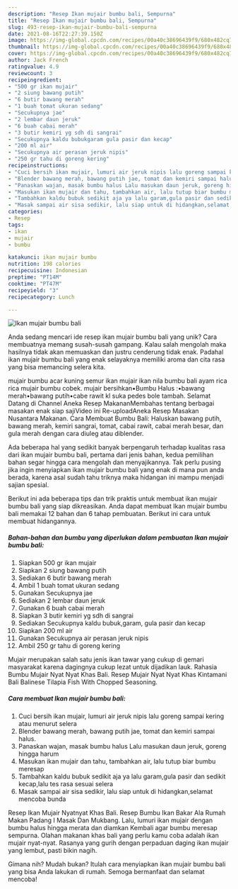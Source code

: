 ```yaml
---
description: "Resep Ikan mujair bumbu bali, Sempurna"
title: "Resep Ikan mujair bumbu bali, Sempurna"
slug: 493-resep-ikan-mujair-bumbu-bali-sempurna
date: 2021-08-16T22:27:39.150Z
image: https://img-global.cpcdn.com/recipes/00a40c38696439f9/680x482cq70/ikan-mujair-bumbu-bali-foto-resep-utama.jpg
thumbnail: https://img-global.cpcdn.com/recipes/00a40c38696439f9/680x482cq70/ikan-mujair-bumbu-bali-foto-resep-utama.jpg
cover: https://img-global.cpcdn.com/recipes/00a40c38696439f9/680x482cq70/ikan-mujair-bumbu-bali-foto-resep-utama.jpg
author: Jack French
ratingvalue: 4.9
reviewcount: 3
recipeingredient:
- "500 gr ikan mujair"
- "2 siung bawang putih"
- "6 butir bawang merah"
- "1 buah tomat ukuran sedang"
- "Secukupnya jae"
- "2 lembar daun jeruk"
- "6 buah cabai merah"
- "3 butir kemiri yg sdh di sangrai"
- "Secukupnya kaldu bubukgaram gula pasir dan kecap"
- "200 ml air"
- "Secukupnya air perasan jeruk nipis"
- "250 gr tahu di goreng kering"
recipeinstructions:
- "Cuci bersih ikan mujair, lumuri air jeruk nipis lalu goreng sampai kering atau menurut selera"
- "Blender bawang merah, bawang putih jae, tomat dan kemiri sampai halus."
- "Panaskan wajan, masak bumbu halus Lalu masukan daun jeruk, goreng hingga harum"
- "Masukan ikan mujair dan tahu, tambahkan air, lalu tutup biar bumbu meresap"
- "Tambahkan kaldu bubuk sedikit aja ya lalu garam,gula pasir dan sedikit kecap,lalu tes rasa sesuai selera"
- "Masak sampai air sisa sedikir, lalu siap untuk di hidangkan,selamat mencoba bunda"
categories:
- Resep
tags:
- ikan
- mujair
- bumbu

katakunci: ikan mujair bumbu 
nutrition: 198 calories
recipecuisine: Indonesian
preptime: "PT14M"
cooktime: "PT47M"
recipeyield: "3"
recipecategory: Lunch

---
```



![Ikan mujair bumbu bali](https://img-global.cpcdn.com/recipes/00a40c38696439f9/680x482cq70/ikan-mujair-bumbu-bali-foto-resep-utama.jpg)

Anda sedang mencari ide resep ikan mujair bumbu bali yang unik? Cara membuatnya memang susah-susah gampang. Kalau salah mengolah maka hasilnya tidak akan memuaskan dan justru cenderung tidak enak. Padahal ikan mujair bumbu bali yang enak selayaknya memiliki aroma dan cita rasa yang bisa memancing selera kita.

mujair bumbu acar kuning semur ikan mujair ikan nila bumbu bali ayam rica rica mujair bumbu cobek. mujair bersihkan•Bumbu Halus :•bawang merah•bawang putih•cabe rawit kl suka pedes bole tambah. Selamat Datang di Channel Aneka Resep MakananMembahas tentang berbagai masakan enak siap sajiVideo ini Re-uploadAneka Resep Masakan Nusantara Makanan. Cara Membuat Bumbu Bali: Haluskan bawang putih, bawang merah, kemiri sangrai, tomat, cabai rawit, cabai merah besar, dan gula merah dengan cara diuleg atau diblender.

Ada beberapa hal yang sedikit banyak berpengaruh terhadap kualitas rasa dari ikan mujair bumbu bali, pertama dari jenis bahan, kedua pemilihan bahan segar hingga cara mengolah dan menyajikannya. Tak perlu pusing jika ingin menyiapkan ikan mujair bumbu bali yang enak di mana pun anda berada, karena asal sudah tahu triknya maka hidangan ini mampu menjadi sajian spesial.


Berikut ini ada beberapa tips dan trik praktis untuk membuat ikan mujair bumbu bali yang siap dikreasikan. Anda dapat membuat Ikan mujair bumbu bali memakai 12 bahan dan 6 tahap pembuatan. Berikut ini cara untuk membuat hidangannya.

<!--inarticleads1-->

##### Bahan-bahan dan bumbu yang diperlukan dalam pembuatan Ikan mujair bumbu bali:

1. Siapkan 500 gr ikan mujair
1. Siapkan 2 siung bawang putih
1. Sediakan 6 butir bawang merah
1. Ambil 1 buah tomat ukuran sedang
1. Gunakan Secukupnya jae
1. Sediakan 2 lembar daun jeruk
1. Gunakan 6 buah cabai merah
1. Siapkan 3 butir kemiri yg sdh di sangrai
1. Sediakan Secukupnya kaldu bubuk,garam, gula pasir dan kecap
1. Siapkan 200 ml air
1. Gunakan Secukupnya air perasan jeruk nipis
1. Ambil 250 gr tahu di goreng kering


Mujair merupakan salah satu jenis ikan tawar yang cukup di gemari masyarakat karena dagingnya cukup lezat untuk dijadikan lauk. Rahasia Bumbu Mujair Nyat Nyat Khas Bali. Resep Mujair Nyat Nyat Khas Kintamani Bali Balinese Tilapia Fish With Chopped Seasoning. 

<!--inarticleads2-->

##### Cara membuat Ikan mujair bumbu bali:

1. Cuci bersih ikan mujair, lumuri air jeruk nipis lalu goreng sampai kering atau menurut selera
1. Blender bawang merah, bawang putih jae, tomat dan kemiri sampai halus.
1. Panaskan wajan, masak bumbu halus Lalu masukan daun jeruk, goreng hingga harum
1. Masukan ikan mujair dan tahu, tambahkan air, lalu tutup biar bumbu meresap
1. Tambahkan kaldu bubuk sedikit aja ya lalu garam,gula pasir dan sedikit kecap,lalu tes rasa sesuai selera
1. Masak sampai air sisa sedikir, lalu siap untuk di hidangkan,selamat mencoba bunda


Resep Ikan Mujair Nyatnyat Khas Bali. Resep Bumbu Ikan Bakar Ala Rumah Makan Padang I Masak Dan Mukbang. Lalu, lumuri ikan mujair dengan bumbu halus hingga merata dan diamkan Kembali agar bumbu meresap sempurna. Olahan makanan khas bali yang perlu kamu coba adalah ikan mujair nyat-nyat. Rasanya yang gurih dengan perpaduan daging ikan mujair yang lembut, pasti bikin nagih. 

Gimana nih? Mudah bukan? Itulah cara menyiapkan ikan mujair bumbu bali yang bisa Anda lakukan di rumah. Semoga bermanfaat dan selamat mencoba!
